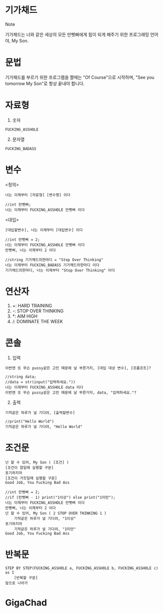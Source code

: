 # 기가채드

> [!NOTE]  
> 기가채드는 너와 같은 세상의 모든 만삣삐에게 힘이 되게 해주기 위한 프로그래밍 언어야, My Son. 


# 문법

기가채드를 부르기 위한 프로그램을 짤때는 "Of Course"으로 시작하며, "See you tomorrow My Son"로 항상 끝내야 합니다.

# 자료형

1. 숫자
```
FUCKING_ASSHOLE
```

2. 문자열
```
FUCKING_BADASS
```


# 변수
<정의>
```
너는 이제부터 [자료형] [변수명] 이다
```

```
//int 만삣삐;
너는 이제부터 FUCKING_ASSHOLE 만삣삐 이다
```

<대입>
```
[대입할변수], 너는 이제부터 [대입변수] 이다
```

```
//int 만삣삐 = 2;
너는 이제부터 FUCKING_ASSHOLE 만삣삐 이다
만삣삐, 너는 이제부터 2 이다

//string 기가채드의한마디 = "Stop Over Thinking"
너는 이제부터 FUCKING_BADASS 기가채드의한마디 이다
기가채드의한마디, 너는 이제부터 "Stop Over Thinking" 이다
```

# 연산자
1. +: HARD TRAINING
2. -: STOP OVER THINKING
3. *: AIM HIGH
4. /: DOMINATE THE WEEK


# 콘솔
1. 입력
```
이번엔 또 무슨 pussy같은 고민 때문에 날 부른거지, [대입 대상 변수], [프롬프트]?
```

```
//string data;
//data = str(input("입력하세요."))
너는 이제부터 FUCKING_ASSHOLE data 이다
이번엔 또 무슨 pussy같은 고민 때문에 날 부른거지, data, "입력하세요."?
```

2. 출력
```
기적같은 하루가 널 기다려, [출력할변수]
```

```
//print("Hello World")
기적같은 하루가 널 기다려, "Hello World"
```

# 조건문
```
넌 할 수 있어, My Son ( [조건] )
[조건이 참일때 실행할 구문]
포기하지마
[조건이 거짓일때 실행할 구문]
Good Job, You Fucking Bad Ass
```

```
//int 만삣삐 = 2;
//if (만삣삐 - 1) print("1이상") else print("1미만");
너는 이제부터 FUCKING_ASSHOLE 만삣삐 이다
만삣삐, 너는 이제부터 2 이다
넌 할 수 있어, My Son ( 2 STOP OVER THINKING 1 )
    기적같은 하루가 널 기다려, "1이상"
포기하지마
    기적같은 하루가 널 기다려, "1미만"
Good Job, You Fucking Bad Ass
```


# 반복문
```
STEP BY STEP(FUCKING_ASSHOLE a, FUCKING_ASSHOLE b, FUCKING_ASSHOLE c) as I
    [반복할 구문]
앞으로 나아가
```
# GigaChad
